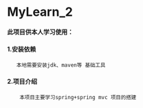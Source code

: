 # MyLearn_2

 **此项目供本人学习使用：**
        
   #### 1.安装依赖
       
       本地需要安装jdk、maven等 基础工具
       
   #### 2.项目介绍
      
        本项目主要学习spring+spring mvc 项目的搭建
        